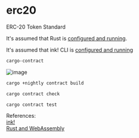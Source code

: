 # erc20
ERC-20 Token Standard

It's assumed that Rust is [configured and running](https://doc.rust-lang.org/cargo/getting-started/installation.html).

It's assumed that ink! CLI is [configured and running](https://use.ink/4.0.0-alpha.1/getting-started/setup#ink-cli)

```bash
cargo-contract
```
![image](https://user-images.githubusercontent.com/76512851/200001258-5d3bb9ab-ea23-44f7-b93b-f38333e4bb4b.png)




```bash
cargo +nightly contract build
```

```bash
cargo contract check
```

```bash
cargo contract test
```

References:<br/>
[ink!](https://use.ink/4.0.0-alpha.1/)<br/>
[Rust and WebAssembly](https://rustwasm.github.io/docs/book/)
